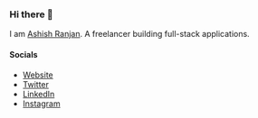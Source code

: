 ### Hi there 👋
I am [Ashish Ranjan](https://linkedin.com/in/ashishrx). A freelancer building full-stack applications.



#### Socials
- [Website](https://ashish-ranjan.vercel.app)
- [Twitter](https://x.com/ashishrx_)
- [LinkedIn](https://www.linkedin.com/in/ashishrx)
- [Instagram](https://x.com/ashishrx_)
